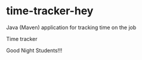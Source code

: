 # time-tracker-hey
Java (Maven) application for tracking time on the job

Time tracker

Good Night Students!!!
